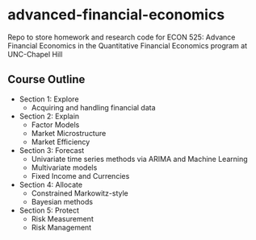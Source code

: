 # advanced-financial-economics
Repo to store homework and research code for ECON 525: Advance Financial Economics in the Quantitative Financial Economics program at UNC-Chapel Hill

## Course Outline
* Section 1: Explore
  * Acquiring and handling financial data
* Section 2: Explain
  * Factor Models
  * Market Microstructure
  * Market Efficiency
* Section 3: Forecast 
  * Univariate time series methods via ARIMA and Machine Learning
  * Multivariate models
  * Fixed Income and Currencies
* Section 4: Allocate 
  * Constrained Markowitz-style
  * Bayesian methods
* Section 5: Protect 
  * Risk Measurement
  * Risk Management
